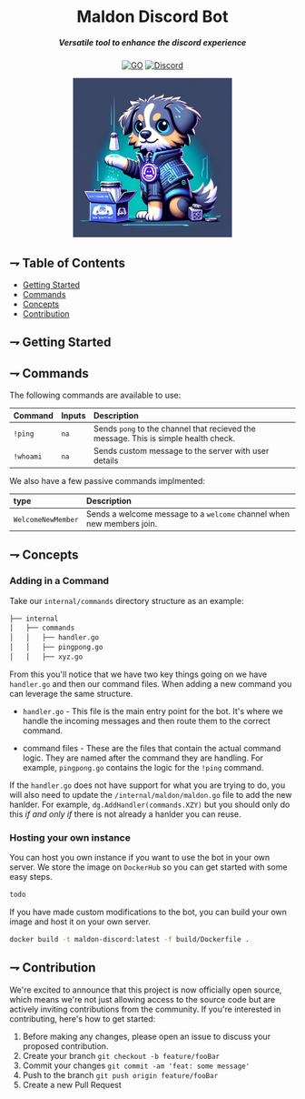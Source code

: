 <div align="center">

# Maldon Discord Bot

##### Versatile tool to enhance the discord experience

[![GO](https://img.shields.io/badge/Go-00ADD8?style=for-the-badge&logo=go&logoColor=white)](https://www.go.dev)
[![Discord](https://img.shields.io/badge/Discord-5865F2?style=for-the-badge&logo=discord&logoColor=white)](https://www.mongodb.com/)

<img alt="Maldon Discord" height="280" src="/assets/maldon-discord-icon.png" />

</div>

## ⇁ Table of Contents
* [Getting Started](#-Getting-Started)
* [Commands](#-Commands)
* [Concepts](#-Concepts)
* [Contribution](#-Contribution)

## ⇁ Getting Started

## ⇁ Commands

The following commands are available to use:

| Command | Inputs  | Description |
| :------- | :-----   | :----------- |
| `!ping` | `na`    | Sends `pong` to the channel that recieved the message. This is simple health check. |
| `!whoami ` | `na` | Sends custom message to the server with user details |

We also have a few passive commands implmented:

| type | Description |
| :---- | :----------- |
| `WelcomeNewMember` | Sends a welcome message to a `welcome` channel when new members join. |

## ⇁ Concepts

### Adding in a Command

Take our `internal/commands` directory structure as an example:

```bash
├── internal
│   ├── commands
│   │   ├── handler.go
│   │   ├── pingpong.go
│   │   ├── xyz.go
```

From this you'll notice that we have two key things going on we have 
`handler.go` and then our command files. When adding a new command you can 
leverage the same structure.

- `handler.go` - This file is the main entry point for the bot. It's where we 
  handle the incoming messages and then route them to the correct command.

- command files - These are the files that contain the actual command logic. 
  They are named after the command they are handling. For example, `pingpong.go` 
  contains the logic for the `!ping` command.

If the `handler.go` does not have support for what you are trying to do, you
will also need to update the `/internal/maldon/maldon.go` file to add the new
hanlder. For example, `dg.AddHandler(commands.XZY)` but you should only do this
*if and only if* there is not already a hanlder you can reuse.

### Hosting your own instance

You can host you own instance if you want to use the bot in your own server. We store the image on `DockerHub` so you can get started with some easy steps.

```bash
todo
```

If you have made custom modifications to the bot, you can build your own image and host it on your own server.

```bash
docker build -t maldon-discord:latest -f build/Dockerfile .
```

## ⇁ Contribution

We're excited to announce that this project is now officially open source, which 
means we're not just allowing access to the source code but are actively 
inviting contributions from the community. If you're interested in 
contributing, here's how to get started:

1. Before making any changes, please open an issue to discuss your proposed contribution.
1. Create your branch `git checkout -b feature/fooBar`
1. Commit your changes `git commit -am 'feat: some message'`
1. Push to the branch `git push origin feature/fooBar`
1. Create a new Pull Request
